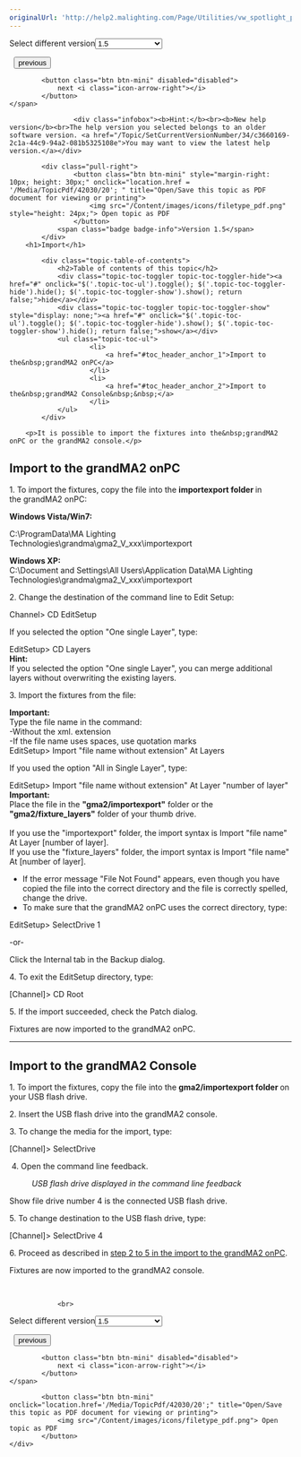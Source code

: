 ```yaml
---
originalUrl: 'http://help2.malighting.com/Page/Utilities/vw_spotlight_plugin_import/en/1.5'
---
```


<div class="topic-navigation">

<div class="pull-right">
	<span class="pull-left">


<div class="pull-left">
<form action="/Topic/SetCurrentVersionNumber" class="form-inline" id="frmTagSelector" method="post">	<span class="form-mini">
		<div class="input-prepend"><span class="add-on">Select different version</span><select autocomplete="off" id="versionNumberId" name="versionNumberId" onchange="$(this).closest('#frmTagSelector').submit();" style="width: 120px;"><option value="">- latest -</option>
<option value="5">1.1</option>
<option value="9">1.2</option>
<option value="13">1.3</option>
<option value="17">1.4</option>
<option selected="selected" value="20">1.5</option>
<option value="34">1.9</option>
</select></div>
		<input data-val="true" data-val-number="The field Int32 must be a number." data-val-required="The Int32 field is required." id="ProductId" name="ProductId" type="hidden" value="23">
		<input id="CurrentGuid" name="CurrentGuid" type="hidden" value="c3660169-2c1a-44c9-94a2-081b5325108e">
	</span>
</form></div>&nbsp;	</span>
	<span class="pull-right" style="white-space: nowrap;">
			<button class="btn btn-mini" onclick="location.href='/Page/Utilities/vw_spotlight_plugin_export_customizing/en/1.5'; " title="Go to previous page 'Export and Customizing'">
				<i class="icon-arrow-left"></i> previous
			</button>

			<button class="btn btn-mini" disabled="disabled">
				next <i class="icon-arrow-right"></i>
			</button>
	</span>
</div>
<div class="clear-fix" style="margin-bottom: 10px"></div>
</div>

					<div class="infobox"><b>Hint:</b><br><b>New help version</b><br>The help version you selected belongs to an older software version. <a href="/Topic/SetCurrentVersionNumber/34/c3660169-2c1a-44c9-94a2-081b5325108e">You may want to view the latest help version.</a></div>

			<div class="pull-right">
					<button class="btn btn-mini" style="margin-right: 10px; height: 30px;" onclick="location.href = '/Media/TopicPdf/42030/20'; " title="Open/Save this topic as PDF document for viewing or printing">
						<img src="/Content/images/icons/filetype_pdf.png" style="height: 24px;"> Open topic as PDF
					</button>
				<span class="badge badge-info">Version 1.5</span>
			</div>
		<h1>Import</h1>

			<div class="topic-table-of-contents">
				<h2>Table of contents of this topic</h2>
				<div class="topic-toc-toggler topic-toc-toggler-hide"><a href="#" onclick="$('.topic-toc-ul').toggle(); $('.topic-toc-toggler-hide').hide(); $('.topic-toc-toggler-show').show(); return false;">hide</a></div>
				<div class="topic-toc-toggler topic-toc-toggler-show" style="display: none;"><a href="#" onclick="$('.topic-toc-ul').toggle(); $('.topic-toc-toggler-hide').show(); $('.topic-toc-toggler-show').hide(); return false;">show</a></div>
				<ul class="topic-toc-ul">
						<li>
							<a href="#toc_header_anchor_1">Import to the&nbsp;grandMA2 onPC</a>
						</li>
						<li>
							<a href="#toc_header_anchor_2">​Import to the&nbsp;grandMA2 Console&nbsp;&nbsp;</a>
						</li>
				</ul>
			</div>

		<p>It is possible to import the fixtures into the&nbsp;grandMA2 onPC or the grandMA2 console.</p>

<a name="toc_header_anchor_1" id="toc_header_anchor_1" class="topic-toc-item"></a><h2>Import to the&nbsp;grandMA2 onPC</h2>

<p>1. To import the fixtures, copy the file into the&nbsp;<strong>importexport folder </strong>in the&nbsp;grandMA2&nbsp;onPC:</p>

<p><strong>Windows Vista/Win7:</strong></p>

<p>C:\ProgramData\MA Lighting Technologies\grandma\gma2_V_xxx\importexport</p>

<p><strong>Windows XP:</strong><br>
C:\Document and Settings\All Users\Application Data\MA Lighting Technologies\grandma\gma2_V_xxx\importexport</p>

<p>​2. <a id="import_grandMA2_onPC" name="import_grandMA2_onPC"></a>Change the destination of the command line to Edit Setup:</p>

<div class="cl_input">Channel&gt; CD EditSetup</div>

<p>If you selected the option "One single Layer", type:</p>

<div class="cl_input">EditSetup&gt; CD Layers</div>

<div class="tip"><strong>Hint:</strong><br>
If you selected the option "One single Layer", you can merge additional layers without overwriting the existing layers.&nbsp;&nbsp;</div>

<p>3. Import the fixtures from the file:</p>

<div class="important"><strong>Important:</strong><br>
Type the file name in the command:<br>
-Without the xml. extension<br>
-If the file name uses spaces, use quotation marks&nbsp;</div>

<div class="cl_input">EditSetup&gt; Import "file name without extension" At Layers</div>

<p>If you used the option "All in Single Layer", type:</p>

<div class="cl_input">EditSetup&gt; Import "file name without extension" At Layer "number of layer"</div>

<div class="important"><strong>Important:</strong><br>
Place the file in the <strong>"gma2/importexport"</strong> folder or the<br>
<strong>"gma2/fixture_layers"</strong> folder of your thumb drive.<br>
<br>
If you use the "importexport" folder, the import syntax is <span class="syntax">Import "file name" At Layer [number of layer]</span>.<br>
If you use the "fixture_layers" folder, the import syntax is <span class="syntax">Import "file name" At [number of layer]</span>.</div>

<ul>
	<li>If the error message "File Not Found" appears, even though you have copied the file into the correct directory and the file is correctly spelled, change the drive.&nbsp;</li>
	<li>To make sure that the grandMA2 onPC uses the correct directory, type:</li>
</ul>

<div class="cl_input">EditSetup&gt; SelectDrive&nbsp;1</div>

<p>-or-</p>

<p>Click the <span class="softkey">Internal</span><strong> </strong>tab in the Backup dialog.</p>

<p>4. To exit the EditSetup directory, type:</p>

<div class="cl_input">[Channel]&gt; CD Root</div>

<p>5. If the import succeeded, check the Patch dialog.&nbsp;</p>

<p>Fixtures are now imported to the grandMA2 onPC.&nbsp;</p>

<hr>
<a name="toc_header_anchor_2" id="toc_header_anchor_2" class="topic-toc-item"></a><h2>​Import to the&nbsp;grandMA2 Console&nbsp;&nbsp;</h2>

<p>1. To import the fixtures, copy the file into the <strong>gma2/importexport folder&nbsp;</strong>on your USB flash drive.</p>

<p>2. Insert the USB flash drive into the grandMA2&nbsp;console.</p>

<p>3. To change the media for the import, type:</p>

<div class="cl_input">[Channel]&gt; SelectDrive</div>

<p>&nbsp;4. Open the command line feedback.</p>

<figure class="caption"><img alt="" src="/Media/Image/vw_selectdrive_1.png">
<figcaption><em>USB flash drive displayed in the command line feedback</em></figcaption>
</figure>

<p>Show file drive number 4 is the connected USB flash drive.</p>

<p>5. To change destination to the USB flash drive, type:</p>

<div class="cl_input">[Channel]&gt; SelectDrive 4</div>

<p>6. Proceed as described in <a href="#import_grandMA2_onPC">step 2 to 5 in the import to the grandMA2 onPC</a>.</p>

<p>Fixtures are now imported to the grandMA2 console.&nbsp;</p>

<p>&nbsp;</p>


				<br>
<div class="topic-navigation">

<div class="pull-right">
	<span class="pull-left">


<div class="pull-left">
<form action="/Topic/SetCurrentVersionNumber" class="form-inline" id="frmTagSelector" method="post">	<span class="form-mini">
		<div class="input-prepend"><span class="add-on">Select different version</span><select autocomplete="off" id="versionNumberId" name="versionNumberId" onchange="$(this).closest('#frmTagSelector').submit();" style="width: 120px;"><option value="">- latest -</option>
<option value="5">1.1</option>
<option value="9">1.2</option>
<option value="13">1.3</option>
<option value="17">1.4</option>
<option selected="selected" value="20">1.5</option>
<option value="34">1.9</option>
</select></div>
		<input data-val="true" data-val-number="The field Int32 must be a number." data-val-required="The Int32 field is required." id="ProductId" name="ProductId" type="hidden" value="23">
		<input id="CurrentGuid" name="CurrentGuid" type="hidden" value="c3660169-2c1a-44c9-94a2-081b5325108e">
	</span>
</form></div>&nbsp;	</span>
	<span class="pull-right" style="white-space: nowrap;">
			<button class="btn btn-mini" onclick="location.href='/Page/Utilities/vw_spotlight_plugin_export_customizing/en/1.5'; " title="Go to previous page 'Export and Customizing'">
				<i class="icon-arrow-left"></i> previous
			</button>

			<button class="btn btn-mini" disabled="disabled">
				next <i class="icon-arrow-right"></i>
			</button>
	</span>
</div>
	<div class="clear-fix"></div>
	<div class="pull-right">
	
			<button class="btn btn-mini" onclick="location.href='/Media/TopicPdf/42030/20';" title="Open/Save this topic as PDF document for viewing or printing">
				<img src="/Content/images/icons/filetype_pdf.png"> Open topic as PDF
			</button>
	</div>
<div class="clear-fix" style="margin-bottom: 10px"></div>
</div>

	
